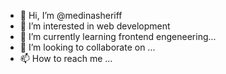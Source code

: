 - 👋 Hi, I’m @medinasheriff
- 👀 I’m interested in web development
- 🌱 I’m currently learning frontend engeneering...
- 💞️ I’m looking to collaborate on ...
- 📫 How to reach me ...

<!---
medinasheriff/medinasheriff is a ✨ special ✨ repository because its `README.md` (this file) appears on your GitHub profile.
You can click the Preview link to take a look at your changes.
--->
